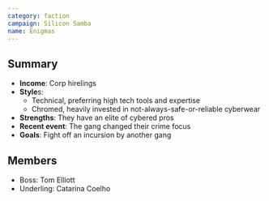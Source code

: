 ```yaml
---
category: faction
campaign: Silicon Samba
name: Enigmas
---
```


## Summary

- **Income**: Corp hirelings
- **Style**s:
	- Technical, preferring high tech tools and expertise
	- Chromed, heavily invested in not-always-safe-or-reliable cyberwear
- **Strengths**: They have an elite of cybered pros
- **Recent event**: The gang changed their crime focus
- **Goals**: Fight off an incursion by another gang

## Members

- Boss: Tom Elliott
- Underling: Catarina Coelho